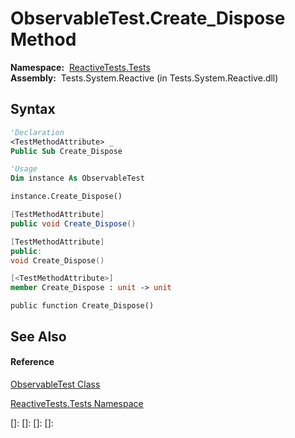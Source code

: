 # ObservableTest.Create\_Dispose Method

**Namespace:**  [ReactiveTests.Tests](ReactiveTests.Tests\ReactiveTests.Tests.md)  
**Assembly:**  Tests.System.Reactive (in Tests.System.Reactive.dll)

## Syntax

```vb
'Declaration
<TestMethodAttribute> _
Public Sub Create_Dispose
```

```vb
'Usage
Dim instance As ObservableTest

instance.Create_Dispose()
```

```csharp
[TestMethodAttribute]
public void Create_Dispose()
```

```c++
[TestMethodAttribute]
public:
void Create_Dispose()
```

```fsharp
[<TestMethodAttribute>]
member Create_Dispose : unit -> unit 
```

```jscript
public function Create_Dispose()
```

## See Also

#### Reference

[ObservableTest Class](ObservableTest\ObservableTest.md)

[ReactiveTests.Tests Namespace](ReactiveTests.Tests\ReactiveTests.Tests.md)

[]: 
[]: 
[]: 
[]: 